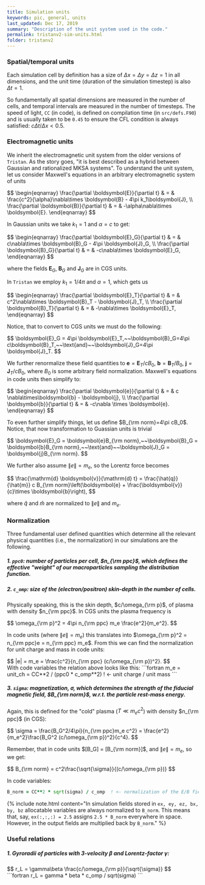 ```yaml
---
title: Simulation units
keywords: pic, general, units
last_updated: Dec 17, 2019
summary: "Description of the unit system used in the code."
permalink: tristanv2-sim-units.html
folder: tristanv2
---
```


### Spatial/temporal units

Each simulation cell by definition has a size of $\Delta x = \Delta y = \Delta z = 1$ in all dimensions, and the unit time (duration of the simulation timestep) is also $\Delta t = 1$.

So fundamentally all spatial dimensions are measured in the number of cells, and temporal intervals are measured in the number of timesteps. The speed of light, `CC` (in code), is defined on compilation time (in `src/defs.F90`) and is usually taken to be `0.45` to ensure the CFL condition is always satisfied: $c\Delta t / \Delta x < 0.5$.

### Electromagnetic units

We inherit the electromagnetic unit system from the older versions of `Tristan`. As the story goes, "it is best described as a hybrid between Gaussian and rationalized MKSA systems". To understand the unit system, let us consider Maxwell's equations in an arbitrary electromagnetic system of units

<div>
$$
\begin{eqnarray}
\frac{\partial \boldsymbol{E}}{\partial t} & = & \frac{c^2}{\alpha}\nabla\times \boldsymbol{B} - 4\pi k_1\boldsymbol{J}, \\
\frac{\partial \boldsymbol{B}}{\partial t} & = & -\alpha\nabla\times \boldsymbol{E}.
\end{eqnarray}
$$
</div>

In Gaussian units we take $k_1 = 1$ and $\alpha = c$ to get:

<div>$$
\begin{eqnarray}
\frac{\partial \boldsymbol{E}_G}{\partial t} & = & c\nabla\times \boldsymbol{B}_G - 4\pi \boldsymbol{J}_G, \\
\frac{\partial \boldsymbol{B}_G}{\partial t} & = & -c\nabla\times \boldsymbol{E}_G,
\end{eqnarray}
$$</div> 

where the fields $\boldsymbol{E}_G$, $\boldsymbol{B}_G$ and $\boldsymbol{J}_G$ are in CGS units.

In `Tristan` we employ $k_1 = 1/4\pi$ and $\alpha = 1$, which gets us
<div>$$
\begin{eqnarray}
\frac{\partial \boldsymbol{E}_T}{\partial t} & = & c^2\nabla\times \boldsymbol{B}_T - \boldsymbol{J}_T, \\
\frac{\partial \boldsymbol{B}_T}{\partial t} & = & -\nabla\times \boldsymbol{E}_T,
\end{eqnarray}
$$</div>

Notice, that to convert to CGS units we must do the following:

<div>$$
\boldsymbol{E}_G = 4\pi \boldsymbol{E}_T,~~\boldsymbol{B}_G=4\pi c\boldsymbol{B}_T,~~\text{and}~~\boldsymbol{J}_G=4\pi \boldsymbol{J}_T.
$$</div>

We further renormalize these field quantities to $\boldsymbol{e} = \boldsymbol{E}_T / cB_0$, $\boldsymbol{b} = \boldsymbol{B}_T / B_0$, $\boldsymbol{j} = \boldsymbol{J}_T / cB_0$, where $B_0$ is some arbitrary field normalization. Maxwell's equations in code units then simplify to:

<div>$$
\begin{eqnarray}
\frac{\partial \boldsymbol{e}}{\partial t} & = & c \nabla\times\boldsymbol{b} - \boldsymbol{j}, \\
\frac{\partial \boldsymbol{b}}{\partial t} & = & -c\nabla \times \boldsymbol{e}.
\end{eqnarray}
$$</div>

To even further simplify things, let us define $B_{\rm norm}=4\pi cB_0$. Notice, that now transformation to Guassian units is trivial
<div>$$
\boldsymbol{E}_G = \boldsymbol{e}B_{\rm norm},~~\boldsymbol{B}_G = \boldsymbol{b}B_{\rm norm},~~\text{and}~~\boldsymbol{J}_G = \boldsymbol{j}B_{\rm norm}.
$$</div>

We further also assume $\|e\| = m_e$, so the Lorentz force becomes

<div>$$
\frac{\mathrm{d} \boldsymbol{v}}{\mathrm{d} t} = \frac{\hat{q}}{\hat{m}} c B_{\rm norm}\left(\boldsymbol{e} + \frac{\boldsymbol{v}}{c}\times \boldsymbol{b}\right),
$$</div>

where $\hat{q}$ and $\hat{m}$ are normalized to $\|e\|$ and $m_e$.

### Normalization

Three fundamental user defined quantities which determine all the relevant physical quantities (i.e., the normalization) in our simulations are the following.

##### 1. `ppc0`: number of particles per cell, $n_{\rm ppc}$, which defines the effective "weight" of our macroparticles sampling the distribution function.

##### 2. `c_omp`: size of the (electron/positron) skin-depth in the number of cells.
Physically speaking, this is the skin depth, $c/\omega_{\rm p}$, of plasma with density $n_{\rm ppc}$. In CGS units the plasma frequency is

<div>$$
\omega_{\rm p}^2 = 4\pi n_{\rm ppc} m_e \frac{e^2}{m_e^2}.
$$</div>

In code units (where $\|e\| = m_e$) this translates into $\omega_{\rm p}^2 = n_{\rm ppc}e = n_{\rm ppc} m_e$. From this we can find the normalization for unit charge and mass in code units:
<div>$$
|e| = m_e = \frac{c^2}{n_{\rm ppc} (c/\omega_{\rm p})^2}.
$$</div>
With code variables the relation above looks like this:
```fortran
m_e = unit_ch = CC**2 / (ppc0 * c_omp**2)   ! <- unit charge / unit mass
```

##### 3. `sigma`: magnetization, $\sigma$, which determines the strength of the fiducial magnetic field, $B_{\rm norm}$, w.r.t. the particle rest-mass energy.
Again, this is defined for the "cold" plasma ($T\ll m_e c^2$) with density $n_{\rm ppc}$ (in CGS):

<div>$$
\sigma = \frac{B_G^2/4\pi}{n_{\rm ppc}m_e c^2} = \frac{e^2}{m_e^2}\frac{B_G^2 (c/\omega_{\rm p})^2}{c^4}.
$$</div>

Remember, that in code units $[B_G] = [B_{\rm norm}]$, and $\|e\| = m_e$, so we get:

<div>$$
B_{\rm norm} = c^2\frac{\sqrt{\sigma}}{(c/\omega_{\rm p})}
$$</div>

In code variables:
```fortran
B_norm = CC**2 * sqrt(sigma) / c_omp  ! <- normalization of the E/B field
```

{% include note.html content="In simulation fields stored in `ex, ey, ez, bx, by, bz` allocatable variables are always normalized to `B_norm`. This means that, say, `ex(:,:,:) = 2.5` assigns `2.5 * B_norm` everywhere in space. However, in the output fields are multiplied back by `B_norm`." %}

### Useful relations

##### 1. Gyroradii of particles with 3-velocity $\beta$ and Lorentz-factor $\gamma$:
<div>$$
r_L = \gamma\beta \frac{c/\omega_{\rm p}}{\sqrt{\sigma}}
$$</div>
```fortran
r_L = gamma * beta * c_omp / sqrt(sigma)
```
